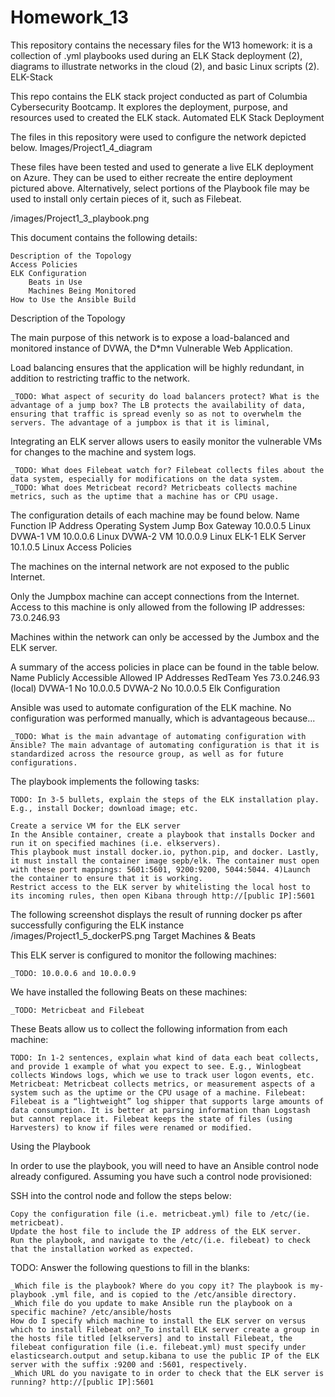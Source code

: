 # Homework_13
This repository contains the necessary files for the W13 homework: it is a collection of .yml playbooks used during an ELK Stack deployment (2), diagrams to illustrate networks in the cloud (2), and basic Linux scripts (2).
ELK-Stack

This repo contains the ELK stack project conducted as part of Columbia Cybersecurity Bootcamp. It explores the deployment, purpose, and resources used to created the ELK stack.
Automated ELK Stack Deployment

The files in this repository were used to configure the network depicted below. Images/Project1_4_diagram

These files have been tested and used to generate a live ELK deployment on Azure. They can be used to either recreate the entire deployment pictured above. Alternatively, select portions of the Playbook file may be used to install only certain pieces of it, such as Filebeat.

/images/Project1_3_playbook.png

This document contains the following details:

    Description of the Topology
    Access Policies
    ELK Configuration
        Beats in Use
        Machines Being Monitored
    How to Use the Ansible Build

Description of the Topology

The main purpose of this network is to expose a load-balanced and monitored instance of DVWA, the D*mn Vulnerable Web Application.

Load balancing ensures that the application will be highly redundant, in addition to restricting traffic to the network.

    _TODO: What aspect of security do load balancers protect? What is the advantage of a jump box? The LB protects the availability of data, ensuring that traffic is spread evenly so as not to overwhelm the servers. The advantage of a jumpbox is that it is liminal,

Integrating an ELK server allows users to easily monitor the vulnerable VMs for changes to the machine and system logs.

    _TODO: What does Filebeat watch for? Filebeat collects files about the data system, especially for modifications on the data system.
    _TODO: What does Metricbeat record? Metricbeats collects machine metrics, such as the uptime that a machine has or CPU usage.

The configuration details of each machine may be found below.
Name 	Function 	IP Address 	Operating System
Jump Box 	Gateway 	10.0.0.5 	Linux
DVWA-1 	VM 	10.0.0.6 	Linux
DVWA-2 	VM 	10.0.0.9 	Linux
ELK-1 	ELK Server 	10.1.0.5 	Linux
Access Policies

The machines on the internal network are not exposed to the public Internet.

Only the Jumpbox machine can accept connections from the Internet. Access to this machine is only allowed from the following IP addresses: 73.0.246.93

Machines within the network can only be accessed by the Jumbox and the ELK server.

A summary of the access policies in place can be found in the table below.
Name 	Publicly Accessible 	Allowed IP Addresses
RedTeam 	Yes 	73.0.246.93 (local)
DVWA-1 	No 	10.0.0.5
DVWA-2 	No 	10.0.0.5
Elk Configuration

Ansible was used to automate configuration of the ELK machine. No configuration was performed manually, which is advantageous because...

    _TODO: What is the main advantage of automating configuration with Ansible? The main advantage of automating configuration is that it is standardized across the resource group, as well as for future configurations.

The playbook implements the following tasks:

    TODO: In 3-5 bullets, explain the steps of the ELK installation play. E.g., install Docker; download image; etc.

    Create a service VM for the ELK server
    In the Ansible container, create a playbook that installs Docker and run it on specified machines (i.e. elkservers).
    This playbook must install docker.io, python.pip, and docker. Lastly, it must install the container image sepb/elk. The container must open with these port mappings: 5601:5601, 9200:9200, 5044:5044. 4)Launch the container to ensure that it is working.
    Restrict access to the ELK server by whitelisting the local host to its incoming rules, then open Kibana through http://[public IP]:5601

The following screenshot displays the result of running docker ps after successfully configuring the ELK instance /images/Project1_5_dockerPS.png
Target Machines & Beats

This ELK server is configured to monitor the following machines:

    _TODO: 10.0.0.6 and 10.0.0.9

We have installed the following Beats on these machines:

    _TODO: Metricbeat and Filebeat

These Beats allow us to collect the following information from each machine:

    TODO: In 1-2 sentences, explain what kind of data each beat collects, and provide 1 example of what you expect to see. E.g., Winlogbeat collects Windows logs, which we use to track user logon events, etc. Metricbeat: Metricbeat collects metrics, or measurement aspects of a system such as the uptime or the CPU usage of a machine. Filebeat: Filebeat is a “lightweight” log shipper that supports large amounts of data consumption. It is better at parsing information than Logstash but cannot replace it. Filebeat keeps the state of files (using Harvesters) to know if files were renamed or modified.

Using the Playbook

In order to use the playbook, you will need to have an Ansible control node already configured. Assuming you have such a control node provisioned:

SSH into the control node and follow the steps below:

    Copy the configuration file (i.e. metricbeat.yml) file to /etc/(ie. metricbeat).
    Update the host file to include the IP address of the ELK server.
    Run the playbook, and navigate to the /etc/(i.e. filebeat) to check that the installation worked as expected.

TODO: Answer the following questions to fill in the blanks:

    _Which file is the playbook? Where do you copy it? The playbook is my-playbook .yml file, and is copied to the /etc/ansible directory.
    _Which file do you update to make Ansible run the playbook on a specific machine? /etc/ansible/hosts
    How do I specify which machine to install the ELK server on versus which to install Filebeat on?_To install ELK server create a group in the hosts file titled [elkservers] and to install Filebeat, the filebeat configuration file (i.e. filebeat.yml) must specify under elasticsearch.output and setup.kibana to use the public IP of the ELK server with the suffix :9200 and :5601, respectively.
    _Which URL do you navigate to in order to check that the ELK server is running? http://[public IP]:5601

